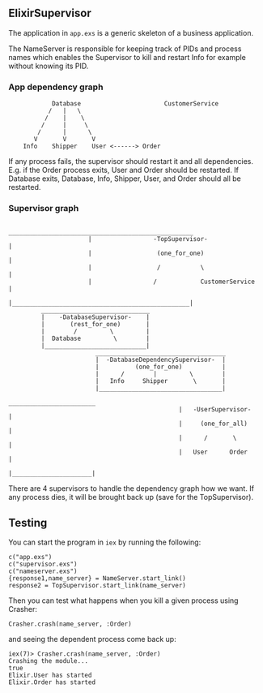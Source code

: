 ## ElixirSupervisor

The application in `app.exs` is a generic skeleton of a business application.

The NameServer is responsible for keeping track of PIDs and process names which enables the Supervisor to kill and restart Info for example without knowing its PID.

### App dependency graph

```
            Database                       CustomerService
           /   |   \
          /    |    \
         /     |     \
        /      |      \
       V       V       V
    Info    Shipper    User <------> Order
```

If any process fails, the supervisor should restart it and all dependencies. E.g. if the Order process exits, User and Order should be restarted. If Database exits, Database, Info, Shipper, User, and Order should all be restarted.

### Supervisor graph

```
                      ___________________________________________________
                      |                 -TopSupervisor-                 |
                      |                  (one_for_one)                  |
                      |                  /           \                  |
                      |                 /            CustomerService    |
                      |_________________________________________________|
         ______________________________
         |    -DatabaseSupervisor-    |
         |       (rest_for_one)       |
         |        /         \         |
         |  Database         \        |
         |____________________________|
                        ____________________________________
                        |  -DatabaseDependencySupervisor-  |
                        |          (one_for_one)           |
                        |      /        |         \        |
                        |   Info     Shipper       \       |
                        |__________________________________|
                                               ________________________
                                               |   -UserSupervisor-   |
                                               |     (one_for_all)    |
                                               |      /       \       |
                                               |   User      Order    |
                                               |______________________|                                            
```

There are 4 supervisors to handle the dependency graph how we want. If any process dies, it will be brought back up (save for the TopSupervisor).

## Testing
You can start the program in `iex` by running the following:

```
c("app.exs")
c("supervisor.exs")
c("nameserver.exs")
{response1,name_server} = NameServer.start_link()
response2 = TopSupervisor.start_link(name_server)
```

Then you can test what happens when you kill a given process using Crasher:

```
Crasher.crash(name_server, :Order)
```

and seeing the dependent process come back up:

```
iex(7)> Crasher.crash(name_server, :Order)
Crashing the module...
true
Elixir.User has started
Elixir.Order has started
```